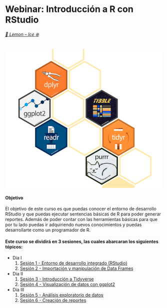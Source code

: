 # Webinar: Introducción a R con RStudio  
###### [:lemon: Lemon – Ice :snowflake:](https://www.delarivagroup.com/estudios-de-mercado/investigacion-cuantitativa/)

![RLibraries](./assets/RLibraries4.png)

#### Objetivo 

El objetivo de este curso es que puedas conocer el entorno de desarrollo RStudio y que puedas ejecutar sentencias básicas de R para poder generar reportes. Además de poder contar con las herramientas básicas para que por tu lado puedas ir adquiriendo nuevos conocimientos y puedas desarrollarte como un programador de R.

#### Este curso se dividirá en 3 sesiones, las cuales abarcaran los siguientes tópicos:

* Dia I
	1. [Sesión 1 - Entorno de desarrollo integrado (RStudio)]()
	2. [Sesión 2 - Importación y manipulación de Data Frames]()
* Dia II
	1. [Sesión 3 - Introducción a Tidyverse]()
	2. [Sesión 4 - Visualización de datos con ggplot2]()
* Dia III
	1. [Sesión 5 - Análisis exploratorio de datos]()
	2. [Sesión 6 - Creación de reportes]()

